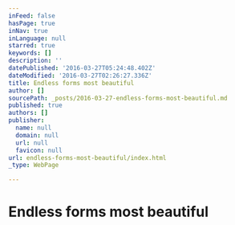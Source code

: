 ```yaml
---
inFeed: false
hasPage: true
inNav: true
inLanguage: null
starred: true
keywords: []
description: ''
datePublished: '2016-03-27T05:24:48.402Z'
dateModified: '2016-03-27T02:26:27.336Z'
title: Endless forms most beautiful
author: []
sourcePath: _posts/2016-03-27-endless-forms-most-beautiful.md
published: true
authors: []
publisher:
  name: null
  domain: null
  url: null
  favicon: null
url: endless-forms-most-beautiful/index.html
_type: WebPage

---
```

# Endless forms most beautiful